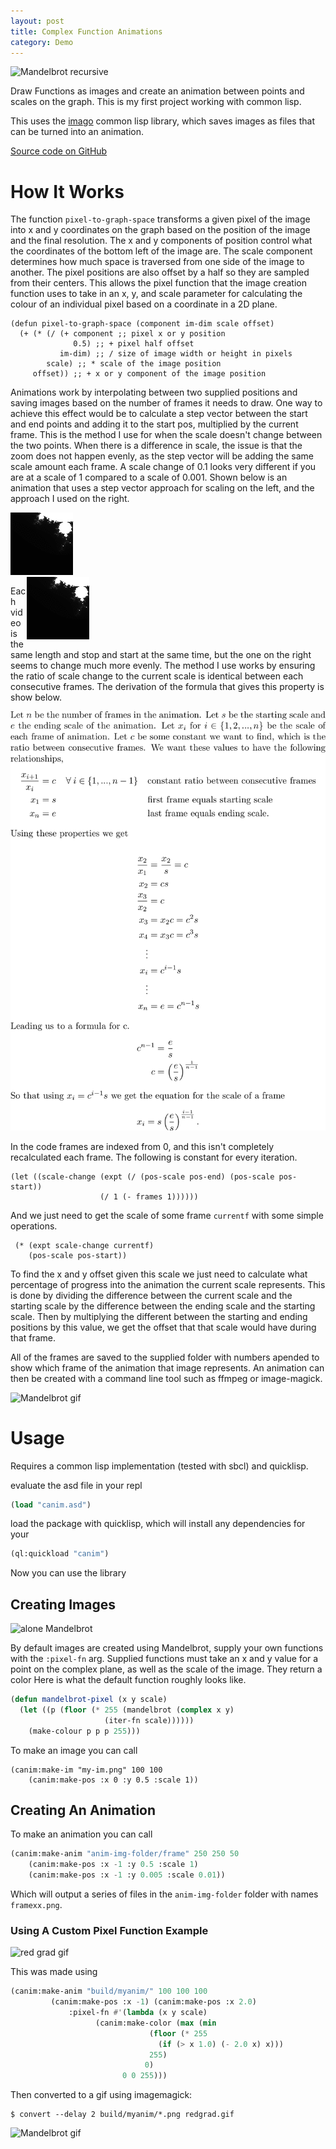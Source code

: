 ```yaml
---
layout: post
title: Complex Function Animations
category: Demo
---
```


![Mandelbrot recursive](https://github.com/NoamZeise/complex-fn-anim/blob/master/demos/videos/recursive.gif?raw=true)

Draw Functions as images and create an animation between points and scales on the graph. This is my first project working with common lisp.

<!-- more -->

This uses the [imago](https://imago.common-lisp.dev/) common lisp library, which saves images as files that can be turned into an animation.

[Source code on GitHub](https://github.com/NoamZeise/complex-fn-anim)

# How It Works

The function `pixel-to-graph-space` transforms a given pixel of the image into x and y coordinates
on the graph based on the position of the image and the final resolution. The x and y components of
position control what the coordinates of the bottom left of the image are. 
The scale component determines how much space is traversed from one side of the image to another.
The pixel positions are also offset by a half so they are sampled from their centers. 
This allows the pixel function that the image creation function uses to take in an x, y, and scale
parameter for calculating the colour of an individual pixel based on a coordinate in a 2D plane.

```
(defun pixel-to-graph-space (component im-dim scale offset)
  (+ (* (/ (+ component ;; pixel x or y position
	          0.5) ;; + pixel half offset
	       im-dim) ;; / size of image width or height in pixels
        scale) ;; * scale of the image position
     offset)) ;; + x or y component of the image position
```


Animations work by interpolating between two supplied positions and saving images based on the
number of frames it needs to draw. One way to achieve this effect would be to calculate a step 
vector between the start and end points and adding it to the start pos, multiplied by the 
current frame. This is the method I use for when the scale doesn't change between the two points.
When there is a difference in scale, the issue is that the zoom does not happen evenly, as the step
vector will be adding the same scale amount each frame. A scale change of 0.1 looks very different if
you are at a scale of 1 compared to a scale of 0.001. Shown below is an animation that uses a 
step vector approach for scaling on the left, and the approach I used on the right. 

<div class="side-img" style="width: 25%">
	<img src="/assets/img/posts/canim/bad-scaling.gif">
	<img src="/assets/img/posts/canim/good-scaling.gif" style="float:right;">
</div>

Each video is the same length and stop and start at the same time, but the one on the right seems
to change much more evenly. The method I use works by ensuring the ratio of scale change to the
current scale is identical between each consecutive frames. The derivation of the formula that
gives this property is show below.

![derivation of scale formula](/assets/img/posts/canim/maths/scaling.png)

In the code frames are indexed from 0, and this isn't completely recalculated each frame. 
The following is constant for every iteration.
```
(let ((scale-change (expt (/ (pos-scale pos-end) (pos-scale pos-start))
			        (/ 1 (- frames 1))))))
```
And we just need to get the scale of some frame `currentf` with some simple operations.
```
 (* (expt scale-change currentf)
	(pos-scale pos-start))
```

To find the x and y offset given this scale we just need to calculate what percentage of 
progress into the animation the current scale represents. This is done by dividing the difference
between the current scale and the starting scale by the difference between the ending scale and 
the starting scale. Then by multiplying the different between the starting and ending positions
by this value, we get the offset that that scale would have during that frame.


All of the frames are saved to the supplied folder with numbers apended to show which frame
of the animation that image represents. An animation can then be created with a command line tool
such as ffmpeg or image-magick.

![Mandelbrot gif](https://github.com/NoamZeise/complex-fn-anim/blob/master/demos/videos/right-hq.gif?raw=true)

# Usage

Requires a common lisp implementation (tested with sbcl) and quicklisp.

evaluate the asd file in your repl

```lisp
(load "canim.asd")
```

load the package with quicklisp, which will install any dependencies for your
```lisp
(ql:quickload "canim")
```

Now you can use the library

## Creating Images

![alone Mandelbrot](https://github.com/NoamZeise/complex-fn-anim/blob/master/demos/images/alone.png?raw=true)


By default images are created using Mandelbrot, supply your own functions with the `:pixel-fn` arg.
Supplied functions must take an x and y value for a point on the complex plane, 
as well as the scale of the image. They return a color
Here is what the default function roughly looks like.

```lisp
(defun mandelbrot-pixel (x y scale)
  (let ((p (floor (* 255 (mandelbrot (complex x y)
				     (iter-fn scale))))))
    (make-colour p p p 255)))
```

To make an image you can call

```
(canim:make-im "my-im.png" 100 100 
	(canim:make-pos :x 0 :y 0.5 :scale 1))
```

## Creating An Animation


To make an animation you can call

```lisp
(canim:make-anim "anim-img-folder/frame" 250 250 50 
	(canim:make-pos :x -1 :y 0.5 :scale 1)
	(canim:make-pos :x -1 :y 0.005 :scale 0.01))
```

Which will output a series of files in the `anim-img-folder` folder with names 
`framexx.png`.

### Using A Custom Pixel Function Example
![red grad gif](https://github.com/NoamZeise/complex-fn-anim/blob/master/demos/videos/redgrad.gif?raw=true)

This was made using

```lisp
(canim:make-anim "build/myanim/" 100 100 100
		 (canim:make-pos :x -1) (canim:make-pos :x 2.0)
			 :pixel-fn #'(lambda (x y scale)
			       (canim:make-color (max (min
						       (floor (* 255
								 (if (> x 1.0) (- 2.0 x) x)))
						       255)
						      0)
						 0 0 255)))
```
Then converted to a gif using imagemagick:
```
$ convert --delay 2 build/myanim/*.png redgrad.gif
```

![Mandelbrot gif](https://github.com/NoamZeise/complex-fn-anim/blob/master/demos/videos/mandelbrot-1.gif?raw=true)
